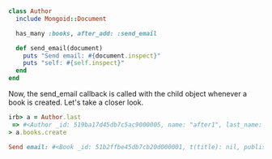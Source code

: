 ```ruby


class Author
  include Mongoid::Document

  has_many :books, after_add: :send_email

  def send_email(document)
    puts "Send email: #{document.inspect}"
    puts "self: #{self.inspect}"
  end
end
```


Now, the send_email callback is called with the child object whenever a book is created. Let's take a closer look.

```ruby
irb> a = Author.last
 => #<Author _id: 519ba17d45db7c5ac9000005, name: "after1", last_name: nil, wallet: nil, password: nil> 
> a.books.create

Send email: #<Book _id: 51b2ffbe45db7cb20d000001, t(title): nil, published_date: nil, is_best_seller: false, awards: [], reviews: nil, currency: nil, author_id: "519ba17d45db7c5ac9000005">

```
